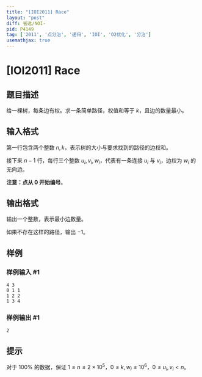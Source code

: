```yaml
---
title: "[IOI2011] Race"
layout: "post"
diff: 省选/NOI-
pid: P4149
tag: ['2011', '点分治', '递归', 'IOI', 'O2优化', '分治']
usemathjax: true
---
```


# [IOI2011] Race
## 题目描述

给一棵树，每条边有权。求一条简单路径，权值和等于 $k$，且边的数量最小。
## 输入格式

第一行包含两个整数 $n,k$，表示树的大小与要求找到的路径的边权和。

接下来 $n-1$ 行，每行三个整数 $u_i,v_i,w_i$，代表有一条连接 $u_i$ 与 $v_i$，边权为 $w_i$ 的无向边。

**注意：点从 $0$ 开始编号**。
## 输出格式

输出一个整数，表示最小边数量。

如果不存在这样的路径，输出 $-1$。
## 样例

### 样例输入 #1
```
4 3
0 1 1
1 2 2
1 3 4
```
### 样例输出 #1
```
2
```
## 提示

对于 $100\%$ 的数据，保证 $1\leq n\leq 2\times10^5$，$0\leq k,w_i\leq 10^6$，$0\leq u_i,v_i<n$。
